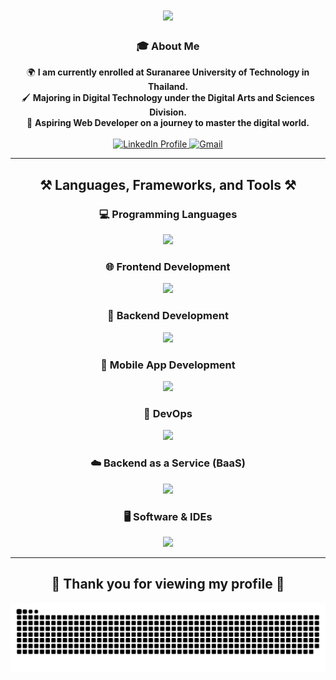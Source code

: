 <h1 align="center">
    <img src="https://readme-typing-svg.herokuapp.com/?font=Righteous&size=35&center=true&vCenter=true&width=500&height=70&duration=4000&color=FFF&lines=Welcome+Everyone!+👋;Phittiphong+Phansaensao" />
</h1>

<h3 align="center">🎓 About Me</h3>

<div align="center">
    🌍 <B>I am currently enrolled at Suranaree University of Technology in Thailand.</B><br/>
    🖌️ <B>Majoring in Digital Technology under the Digital Arts and Sciences Division.</B><br/>
    💼 <B>Aspiring Web Developer on a journey to master the digital world.</B>
</div>
<br/>
<div align="center"> 
    <a href="https://www.linkedin.com/in/phittiphong-phansaensao" target="_blank">
        <img src="https://img.shields.io/badge/LinkedIn-0077B5?style=for-the-badge&logo=linkedin&logoColor=white" alt="LinkedIn Profile" />
    </a>
    <a href="mailto:phittiphong.ph@gmail.com">
        <img src="https://img.shields.io/badge/Gmail-333333?style=for-the-badge&logo=gmail&logoColor=red" alt="Gmail" />
    </a>
</div>

<hr/>

<h2 align="center">⚒️ Languages, Frameworks, and Tools ⚒️</h2>

<div align="center">

   <h3>💻 Programming Languages</h3>
   <img src="https://skillicons.dev/icons?i=html,css,php,js,solidity" /><br>

   <h3>🌐 Frontend Development</h3>
   <img src="https://skillicons.dev/icons?i=react,bootstrap" /><br>

   <h3>🔧 Backend Development</h3>
   <img src="https://skillicons.dev/icons?i=php" /><br>

   <h3>📱 Mobile App Development</h3>
   <img src="https://skillicons.dev/icons?i=androidstudio" /><br>

   <h3>🚀 DevOps</h3>
   <img src="https://skillicons.dev/icons?i=docker,kubernetes" /><br>

   <h3>☁️ Backend as a Service (BaaS)</h3>
   <img src="https://skillicons.dev/icons?i=firebase" /><br>

   <h3>🖥️ Software & IDEs</h3>
   <img src="https://skillicons.dev/icons?i=eclipse,vscode,kali,ubuntu" /><br>

</div>

<hr/>

<h2 align="center">🐍 Thank you for viewing my profile 🐍</h2>

<div align="center">
    <img alt="snake eating my contributions" src="https://raw.githubusercontent.com/salesp07/salesp07/output/github-contribution-grid-snake.svg" />
</div>
